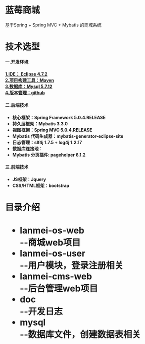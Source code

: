 <h1>蓝莓商城</h1>
基于Spring + Spring MVC + Mybatis 的商城系统

<h1>技术选型</h1>

<h4>一.开发环境<h4>
<p>
	<a href=”https://www.eclipse.org/downloads/eclipse-packages/“>
	1.IDE： Eclipse 4.7.2
	</a>
	</br>
	<a href="https://maven.apache.org/">
	2.项目构建工具：Maven
	</a>
	</br>
	<a href="https://www.mysql.com/">
	3.数据库：Mysql 5.7.12
	</a>
	</br>
	<a href="https://github.com/">
	4.版本管理：github
	</a>
</p>

<h4>二.后端技术<h4>
<p>
	<ul>
   		<li>核心框架：Spring Framework 5.0.4.RELEASE</li>
   		<li>持久层框架：Mybatis 3.3.0</li>
   		<li>视图框架：Spring MVC 5.0.4.RELEASE</li>
   		<li>Mybatis 代码生成器：mybatis-generator-eclipse-site</li>
   		<li>日志管理：slf4j 1.7.5 + log4j 1.2.17</li>
   		<li>数据库连接池：</li>
   		<li>Mybatis 分页插件: pagehelper 6.1.2</li>	
   	</ul>
</p>
<h4>三.前端技术<h4>
<p>
	<ul>
   		<li>JS框架：Jquery</li>
   		<li>CSS/HTML框架：bootstrap</li>
	</ul>	
</p>

<h1>目录介绍<h1>

<body>
	<ul>
		<li>lanmei-os-web</li>--商城web项目
		<li>lanmei-os-user</li>--用户模块，登录注册相关
		<li>lanmei-cms-web</li>--后台管理web项目
		<li>doc</li>--开发日志			
		<li>mysql</li>--数据库文件，创建数据表相关
	</ul>
<body>
